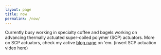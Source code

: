 ```yaml
---
layout: page
title: now
permalink: /now/
---
```


Currently busy working in specialty coffee and bagels working on advancing thermally actuated super-coiled polymer (SCP) actuators. More on SCP actuators, check my active [blog page](https://fifthrooter.github.io/twisted-coils/) on 'em.
(insert SCP actuation video here)


